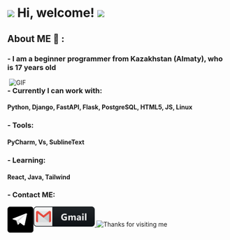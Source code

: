 # <img src="https://emojis.slackmojis.com/emojis/images/1643514525/5197/party_blob.gif?1643514525" width="30" /> Hi, welcome! <img src="https://emojis.slackmojis.com/emojis/images/1643514525/5197/party_blob.gif?1643514525" width="30" /> 

## About ME 💬 :  

### - **I am a beginner programmer from Kazakhstan (Almaty), who is 17 years old**

<img hight="400" width="500" alt="GIF" align="right" src="https://media.tenor.com/Ut1EdX0r6soAAAAC/code-monkey-checkmate-digital.gif">
 
### **- Currently I can work with:**
 #### Python, Django, FastAPI, Flask, PostgreSQL, HTML5, JS, Linux
 ### - Tools: 
 #### PyCharm, Vs, SublineText
 ### - Learning: 
 #### React, Java, Tailwind
 ### **- Contact ME:**

<a href="dvassilec655@gmail.com">
	<img  alt="Gmail" width="140"  src="https://github.com/Danisimo0/Danisimo0/blob/main/image/gmail.png">
</a>

<a href="https://github.com/Danisimo0/Danisimo0/blob/main/image/telegram_QR.jpg">
	<img align="left" alt="Telegram" width="60" hight="100" src="https://github.com/Danisimo0/Danisimo0/blob/main/image/telegram_icon.png">
</a>
 
<img height="120" alt="Thanks for visiting me" width="100%" src="https://raw.githubusercontent.com/BrunnerLivio/brunnerlivio/master/images/marquee.svg" />

